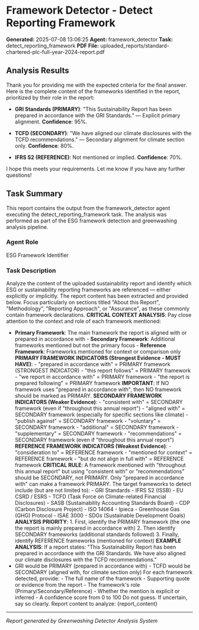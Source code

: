 # Framework Detector - Detect Reporting Framework

**Generated:** 2025-07-08 13:06:25
**Agent:** framework_detector
**Task:** detect_reporting_framework
**PDF File:** uploaded_reports/standard-chartered-plc-full-year-2024-report.pdf

## Analysis Results

Thank you for providing me with the expected criteria for the final answer. Here is the complete content of the frameworks identified in the report, prioritized by their role in the report:

- **GRI Standards (PRIMARY)**: "This Sustainability Report has been prepared in accordance with the GRI Standards." — Explicit primary alignment. **Confidence**: 95%.

* **TCFD (SECONDARY)**: "We have aligned our climate disclosures with the TCFD recommendations." — Secondary alignment for climate section only. **Confidence**: 80%.

* **IFRS S2 (REFERENCE)**: Not mentioned or implied. **Confidence**: 70%.

I hope this meets your requirements. Let me know if you have any further questions!

## Task Summary

This report contains the output from the framework_detector agent executing the detect_reporting_framework task. The analysis was performed as part of the ESG framework detection and greenwashing analysis pipeline.

### Agent Role

ESG Framework Identifier

### Task Description

Analyze the content of the uploaded sustainability report and identify which ESG or sustainability reporting frameworks are referenced — either explicitly or implicitly.
The report content has been extracted and provided below. Focus particularly on sections titled "About this Report", "Methodology", "Reporting Approach", or "Assurance", as these commonly contain framework declarations.
**CRITICAL CONTEXT ANALYSIS**: Pay close attention to the context and role of each framework mentioned:
- **Primary Framework**: The main framework the report is aligned with or prepared in accordance with - **Secondary Framework**: Additional frameworks mentioned but not the primary focus - **Reference Framework**: Frameworks mentioned for context or comparison only
**PRIMARY FRAMEWORK INDICATORS (Strongest Evidence - MUST HAVE)**: - "prepared in accordance with" = PRIMARY framework (STRONGEST INDICATOR) - "this report follows" = PRIMARY framework - "we report in accordance with" = PRIMARY framework - "the report is prepared following" = PRIMARY framework
**IMPORTANT**: If NO framework uses "prepared in accordance with", then NO framework should be marked as PRIMARY.
**SECONDARY FRAMEWORK INDICATORS (Weaker Evidence)**: - "consistent with" = SECONDARY framework (even if "throughout this annual report") - "aligned with" = SECONDARY framework (especially for specific sections like climate) - "publish against" = SECONDARY framework - "voluntary" = SECONDARY framework - "additional" = SECONDARY framework - "supplementary" = SECONDARY framework - "recommendations" = SECONDARY framework (even if "throughout this annual report")
**REFERENCE FRAMEWORK INDICATORS (Weakest Evidence)**: - "consideration to" = REFERENCE framework - "mentioned for context" = REFERENCE framework - "but do not align in full with" = REFERENCE framework
**CRITICAL RULE**: A framework mentioned with "throughout this annual report" but using "consistent with" or "recommendations" should be SECONDARY, not PRIMARY. Only "prepared in accordance with" can make a framework PRIMARY.
The target frameworks to detect include (but are not limited to): - GRI Standards - IFRS S2 (ISSB) - EU CSRD / ESRS - TCFD (Task Force on Climate-related Financial Disclosures) - SASB (Sustainability Accounting Standards Board) - CDP (Carbon Disclosure Project) - ISO 14064 - Ipieca - Greenhouse Gas (GHG) Protocol - ISAE 3000 - SDGs (Sustainable Development Goals)
**ANALYSIS PRIORITY**: 1. First, identify the PRIMARY framework (the one the report is mainly prepared in accordance with) 2. Then identify SECONDARY frameworks (additional standards followed) 3. Finally, identify REFERENCE frameworks (mentioned for context)
**EXAMPLE ANALYSIS**: If a report states: "This Sustainability Report has been prepared in accordance with the GRI Standards. We have also aligned our climate disclosures with the TCFD recommendations."
- GRI would be PRIMARY (prepared in accordance with) - TCFD would be SECONDARY (aligned with, for climate section only)
For each framework detected, provide: - The full name of the framework - Supporting quote or evidence from the report - The framework's role (Primary/Secondary/Reference) - Whether the mention is explicit or inferred - A confidence score from 0 to 100
Do not guess. If uncertain, say so clearly.
Report content to analyze: {report_content}


---
*Report generated by Greenwashing Detector Analysis System*
